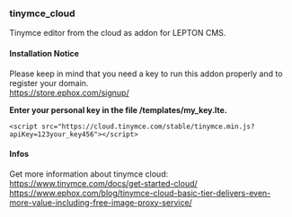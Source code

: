 ### tinymce_cloud

Tinymce editor from the cloud as addon for LEPTON CMS.


#### Installation Notice

Please keep in mind that you need a key to run this addon properly and to register your domain. <br />
https://store.ephox.com/signup/

<b>Enter your personal key in the file /templates/my_key.lte.</b>

```
<script src="https://cloud.tinymce.com/stable/tinymce.min.js?apiKey=123your_key456"></script>

```


#### Infos

Get more information about tinymce cloud:<br />
https://www.tinymce.com/docs/get-started-cloud/<br />
https://www.ephox.com/blog/tinymce-cloud-basic-tier-delivers-even-more-value-including-free-image-proxy-service/





